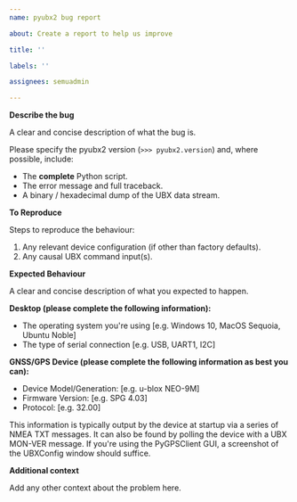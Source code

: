 ```yaml
---
name: pyubx2 bug report

about: Create a report to help us improve

title: ''

labels: ''

assignees: semuadmin

---
```


**Describe the bug**

A clear and concise description of what the bug is.

Please specify the pyubx2 version (`>>> pyubx2.version`) and, where possible, include:
- The **complete** Python script.
- The error message and full traceback.
- A binary / hexadecimal dump of the UBX data stream.

**To Reproduce**

Steps to reproduce the behaviour:
1. Any relevant device configuration (if other than factory defaults).
2. Any causal UBX command input(s).

**Expected Behaviour**

A clear and concise description of what you expected to happen.

**Desktop (please complete the following information):**

- The operating system you're using [e.g. Windows 10, MacOS Sequoia, Ubuntu Noble]
- The type of serial connection [e.g. USB, UART1, I2C]

**GNSS/GPS Device (please complete the following information as best you can):**

- Device Model/Generation: [e.g. u-blox NEO-9M]
- Firmware Version: [e.g. SPG 4.03]
- Protocol: [e.g. 32.00]
 
This information is typically output by the device at startup via a series of NMEA TXT messages. It can also be found by polling the device with a UBX MON-VER message. If you're using the PyGPSClient GUI, a screenshot of the UBXConfig window should suffice.

**Additional context**

Add any other context about the problem here.

